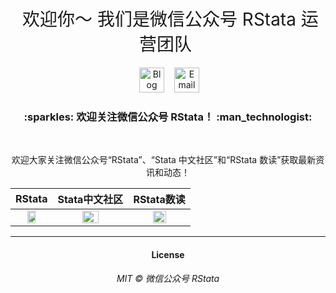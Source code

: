 <h1 style="font-weight:normal" align="center">
  &nbsp;欢迎你～ 我们是微信公众号 RStata 运营团队&nbsp; 
</h1>

<div align="center">

&nbsp;&nbsp;&nbsp;
<a href="https://tidyfriday.cn/"><img border="0" alt="Blog" src="https://assets.dryicons.com/uploads/icon/svg/4926/home.svg" width="40" height="40"></a>&nbsp;&nbsp;&nbsp;
<a href="mailto:hxedu_tech@163.com"><img border="0" alt="Email" src="https://assets.dryicons.com/uploads/icon/svg/8007/c804652c-fae4-43d7-b539-187d6a408254.svg" width="40" height="40"></a>&nbsp;&nbsp;&nbsp;

<h3 align="center">
  :sparkles: 欢迎关注微信公众号 RStata！ :man_technologist:
</h3>
<br>

欢迎大家关注微信公众号“RStata”、“Stata
中文社区”和“RStata 数读”获取最新资讯和动态！

|RStata|Stata中文社区|RStata数读|
|:-:|:-:|:-:|
| <img src="https://mdniceczx.oss-cn-beijing.aliyuncs.com/image_20201120143454.png" width="50%"/> | <img src="https://mdniceczx.oss-cn-beijing.aliyuncs.com/image_20201120143508.png" width="50%"/> | <img src="https://mdniceczx.oss-cn-beijing.aliyuncs.com/image_20210409233527.png" width="50%"/>

---

<h4 align="center">
License
</h4>
<h6 align="center">
MIT © 微信公众号 RStata
</h6>
